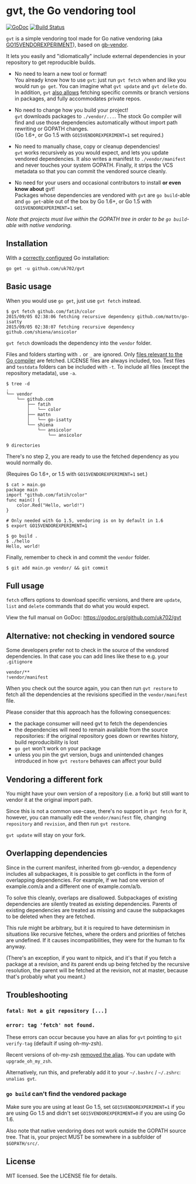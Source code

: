 # gvt, the Go vendoring tool
[![GoDoc](https://godoc.org/github.com/uk702/gvt?status.svg)](https://godoc.org/github.com/uk702/gvt)
[![Build Status](https://travis-ci.org/uk702/gvt.svg?branch=master)](https://travis-ci.org/uk702/gvt)

`gvt` is a simple vendoring tool made for Go native vendoring (aka
[GO15VENDOREXPERIMENT](https://docs.google.com/document/d/1Bz5-UB7g2uPBdOx-rw5t9MxJwkfpx90cqG9AFL0JAYo/edit)),
based on [gb-vendor](https://github.com/constabulary/gb).

It lets you easily and "idiomatically" include external dependencies in your repository to get
reproducible builds.

  * No need to learn a new tool or format!  
    You already know how to use `gvt`: just run `gvt fetch` when and like you would run `go get`.
    You can imagine what `gvt update` and `gvt delete` do. In addition, `gvt` [also allows](https://godoc.org/github.com/uk702/gvt#hdr-Fetch_a_remote_dependency)
    fetching specific commits or branch versions in packages, and fully accommodates private repos. 

  * No need to change how you build your project!  
    `gvt` downloads packages to `./vendor/...`. The stock Go compiler will find and use those
    dependencies automatically without import path rewriting or GOPATH changes.  
    (Go 1.6+, or Go 1.5 with `GO15VENDOREXPERIMENT=1` set required.)

  * No need to manually chase, copy or cleanup dependencies!  
    `gvt` works recursively as you would expect, and lets you update vendored dependencies. It also
    writes a manifest to `./vendor/manifest` and never touches your system GOPATH. Finally, it
    strips the VCS metadata so that you can commit the vendored source cleanly.

  * No need for your users and occasional contributors to install **or even know about** gvt!  
    Packages whose dependencies are vendored with `gvt` are `go build`-able and `go get`-able out of
    the box by Go 1.6+, or Go 1.5 with `GO15VENDOREXPERIMENT=1` set.

*Note that projects must live within the GOPATH tree in order to be `go build`-able with native vendoring.*

## Installation

With a [correctly configured](https://golang.org/doc/code.html#GOPATH) Go installation:

```
go get -u github.com/uk702/gvt
```

## Basic usage

When you would use `go get`, just use `gvt fetch` instead.

```
$ gvt fetch github.com/fatih/color
2015/09/05 02:38:06 fetching recursive dependency github.com/mattn/go-isatty
2015/09/05 02:38:07 fetching recursive dependency github.com/shiena/ansicolor
```

`gvt fetch` downloads the dependency into the `vendor` folder.

Files and folders starting with `.` or `_` are ignored. Only [files relevant to the Go compiler](https://golang.org/cmd/go/#hdr-File_types) are fetched. LICENSE files are always included, too.
Test files and `testdata` folders can be included with `-t`. To include all files (except the repository metadata), use `-a`.

```
$ tree -d
.
└── vendor
    └── github.com
        ├── fatih
        │   └── color
        ├── mattn
        │   └── go-isatty
        └── shiena
            └── ansicolor
                └── ansicolor

9 directories
```

There's no step 2, you are ready to use the fetched dependency as you would normally do.

(Requires Go 1.6+, or 1.5 with `GO15VENDOREXPERIMENT=1` set.)

```
$ cat > main.go
package main
import "github.com/fatih/color"
func main() {
    color.Red("Hello, world!")
}

# Only needed with Go 1.5, vendoring is on by default in 1.6
$ export GO15VENDOREXPERIMENT=1

$ go build .
$ ./hello
Hello, world!
```

Finally, remember to check in and commit the `vendor` folder.

```
$ git add main.go vendor/ && git commit
```

## Full usage

`fetch` offers options to download specific versions, and there are `update`, `list` and `delete` commands that do what you would expect.

View the full manual on GoDoc: https://godoc.org/github.com/uk702/gvt

## Alternative: not checking in vendored source

Some developers prefer not to check in the source of the vendored dependencies. In that case you can
add lines like these to e.g. your `.gitignore`

    vendor/**
    !vendor/manifest

When you check out the source again, you can then run `gvt restore` to fetch all the dependencies at
the revisions specified in the `vendor/manifest` file.

Please consider that this approach has the following consequences:

  * the package consumer will need gvt to fetch the dependencies
  * the dependencies will need to remain available from the source repositories: if the original
    repository goes down or rewrites history, build reproducibility is lost
  * `go get` won't work on your package
  * unless you pin the gvt version, bugs and unintended changes introduced in how `gvt restore`
    behaves can affect your build

## Vendoring a different fork

You might have your own version of a repository (i.e. a fork) but still want to
vendor it at the original import path.

Since this is not a common use-case, there's no support in `gvt fetch` for it,
however, you can manually edit the `vendor/manifest` file, changing `repository`
and `revision`, and then run `gvt restore`.

`gvt update` will stay on your fork.

## Overlapping dependencies

Since in the current manifest, inherited from gb-vendor, a dependency includes
all subpackages, it is possible to get conflicts in the form of overlapping dependencies.
For example, if we had one version of example.com/a and a different one of example.com/a/b.

To solve this cleanly, overlaps are disallowed. Subpackages of existing dependencies are
silently treated as existing dependencies. Parents of existing dependencies are treated
as missing and cause the subpackages to be deleted when they are fetched.

This rule might be arbitrary, but it is required to have determinism in situations like
recursive fetches, where the orders and priorities of fetches are undefined.
If it causes incompatibilities, they were for the human to fix anyway.

(There's an exception, if you want to nitpick, and it's that if you fetch a package at a revision,
and its parent ends up being fetched by the recursive resolution, the parent will be fetched at
the revision, not at master, because that's probably what you meant.)

## Troubleshooting

### `fatal: Not a git repository [...]`
### `error: tag 'fetch' not found.`

These errors can occur because you have an alias for `gvt` pointing to `git verify-tag`
(default if using oh-my-zsh).

Recent versions of oh-my-zsh [removed the alias](https://github.com/robbyrussell/oh-my-zsh/pull/4841). You can update with `upgrade_oh_my_zsh`.

Alternatively, run this, and preferably add it to your `~/.bashrc` / `~/.zshrc`: `unalias gvt`.

### `go build` can't find the vendored package

Make sure you are using at least Go 1.5, set `GO15VENDOREXPERIMENT=1` if you
are using Go 1.5 and didn't set `GO15VENDOREXPERIMENT=0` if you are using Go 1.6.

Also note that native vendoring does not work outside the GOPATH source tree.
That is, your project MUST be somewhere in a subfolder of `$GOPATH/src/`.

## License

MIT licensed. See the LICENSE file for details.
